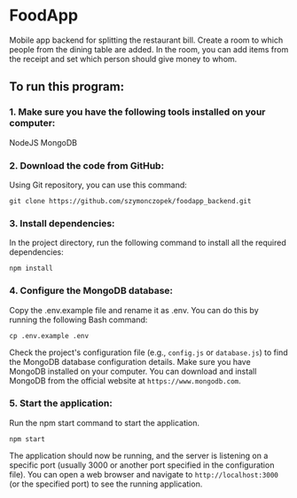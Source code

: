 # FoodApp</br>

Mobile app backend for splitting the restaurant bill. Create a room to which people from the dining table are added. In the room, you can add items from the receipt and set which person should give money to whom.

## To run this program:</br>

### 1. Make sure you have the following tools installed on your computer:</br>

NodeJS
MongoDB

### 2. Download the code from GitHub:</br>

Using Git repository, you can use this command:

    git clone https://github.com/szymonczopek/foodapp_backend.git
    
### 3. Install dependencies:</br>

In the project directory, run the following command to install all the required dependencies:</br>

    npm install
    
### 4. Configure the MongoDB database:</br>

Copy the .env.example file and rename it as .env. You can do this by running the following Bash command:</br>

    cp .env.example .env

Check the project's configuration file (e.g., `config.js` or `database.js`) to find the MongoDB database configuration details. Make sure you have MongoDB installed on your computer. You can download and install MongoDB from the official website at `https://www.mongodb.com`.

### 5. Start the application:</br>

Run the npm start command to start the application.

    npm start
The application should now be running, and the server is listening on a specific port (usually 3000 or another port specified in the configuration file). You can open a web browser and navigate to `http://localhost:3000` (or the specified port) to see the running application.
